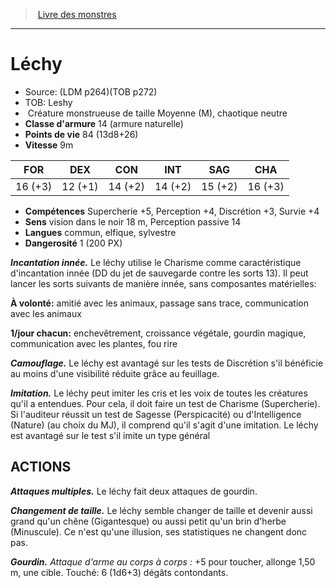 ﻿> [Livre des monstres](tome_of_beasts_old.md)

---

# Léchy

- Source: (LDM p264)(TOB p272)
- TOB: Leshy
-  Créature monstrueuse de taille Moyenne (M), chaotique neutre
- **Classe d'armure** 14 (armure naturelle)
- **Points de vie** 84 (13d8+26)
- **Vitesse** 9m

|FOR|DEX|CON|INT|SAG|CHA|
|---|---|---|---|---|---|
|16 (+3)|12 (+1)|14 (+2)|14 (+2)|15 (+2)|16 (+3)|

- **Compétences** Supercherie +5, Perception +4, Discrétion +3, Survie +4
- **Sens** vision dans le noir 18 m, Perception passive 14
- **Langues** commun, elfique, sylvestre
- **Dangerosité** 1 (200 PX)

**_Incantation innée._** Le léchy utilise le Charisme comme caractéristique d'incantation innée (DD du jet de sauvegarde contre les sorts 13). Il peut lancer les sorts suivants de manière innée, sans composantes matérielles:

**À volonté:** amitié avec les animaux, passage sans trace, communication avec les animaux

**1/jour chacun:** enchevêtrement, croissance végétale, gourdin magique, communication avec les plantes, fou rire

**_Camouflage._** Le léchy est avantagé sur les tests de Discrétion s'il bénéficie au moins d'une visibilité réduite grâce au feuillage.

**_Imitation._** Le léchy peut imiter les cris et les voix de toutes les créatures qu'il a entendues. Pour cela, il doit faire un test de Charisme (Supercherie). Si l'auditeur réussit un test de Sagesse (Perspicacité) ou d'Intelligence (Nature) (au choix du MJ), il comprend qu'il s'agit d'une imitation. Le léchy est avantagé sur le test s'il imite un type général

## ACTIONS

**_Attaques multiples._** Le léchy fait deux attaques de gourdin.

**_Changement de taille._** Le léchy semble changer de taille et devenir aussi grand qu'un chêne (Gigantesque) ou aussi petit qu'un brin d'herbe (Minuscule). Ce n'est qu'une illusion, ses statistiques ne changent donc pas.

**_Gourdin._** _Attaque d'arme au corps à corps :_ +5 pour toucher, allonge 1,50 m, une cible. Touché: 6 (1d6+3) dégâts contondants.

